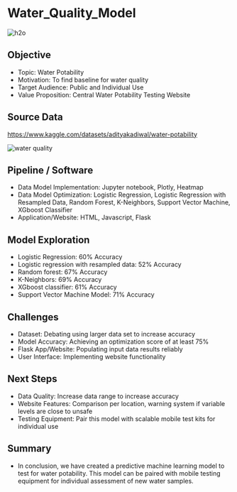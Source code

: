 # Water_Quality_Model

![h2o](https://github.com/pjgill010/Water_Quality_Model/assets/118948437/cfda25b2-3b9b-4ec4-b271-8f77da8f856c)


## Objective
- Topic: Water Potability
- Motivation: To find baseline for water quality
- Target Audience: Public and Individual Use
- Value Proposition: Central Water Potability Testing Website

## Source Data 

https://www.kaggle.com/datasets/adityakadiwal/water-potability

![water quality](https://github.com/pjgill010/Water_Quality_Model/assets/118948437/93c71932-2c75-4545-84b0-ae01ebb09cc0)

## Pipeline / Software
- Data Model Implementation: Jupyter notebook, Plotly, Heatmap
- Data Model Optimization: Logistic Regression, Logistic Regression with Resampled Data, Random Forest, K-Neighbors, Support Vector Machine, XGboost Classifier
- Application/Website: HTML, Javascript, Flask

## Model Exploration
- Logistic Regression: 60% Accuracy
- Logistic regression with resampled data: 52% Accuracy
- Random forest: 67% Accuracy
- K-Neighbors: 69% Accuracy
- XGboost classifier: 61% Accuracy
- Support Vector Machine Model: 71% Accuracy

## Challenges

- Dataset: Debating using larger data set to increase accuracy 
- Model Accuracy: Achieving an optimization score of at least 75%
- Flask App/Website: Populating input data results reliably 
- User Interface: Implementing website functionality

## Next Steps

- Data Quality: Increase data range to increase accuracy
- Website Features: Comparison per location, warning system if variable levels are close to unsafe
- Testing Equipment: Pair this model with scalable mobile test kits for individual use


## Summary

- In conclusion, we have created a predictive machine learning model to test for water potability. This model can be paired with mobile testing equipment for individual assessment of new water samples.


